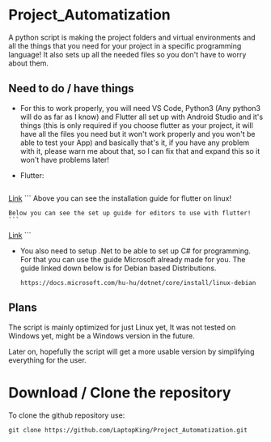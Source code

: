 # Project_Automatization
A python script is making the project folders and virtual environments and all the things that you need for your project in a specific programming language! It also sets up all the needed files so you don't have to worry about them. 

## Need to do / have things
- For this to work properly, you will need VS Code, Python3 (Any python3 will do as far as I know) and Flutter all set up with Android Studio and it's things (this is only required if you choose flutter as your project, it will have all the files you need but it won't work properly and you won't be able to test your App) and basically that's it, if you have any problem with it, please warn me about that, so I can fix that and expand this so it won't have problems later!

- Flutter:
	```
[Link](https://flutter.dev/docs/get-started/install/linux)
	```
	Above you can see the installation guide for flutter on linux!

	Below you can see the set up guide for editors to use with flutter!
	```
[Link](https://flutter.dev/docs/get-started/editor?tab=vscode)
	```


- You also need to setup .Net to be able to set up C# for programming. For that you can use the guide Microsoft already made for you. The guide linked down below is for Debian based Distributions.
	```
	https://docs.microsoft.com/hu-hu/dotnet/core/install/linux-debian
	```

## Plans
The script is mainly optimized for just Linux yet, It was not tested on Windows yet, might be a Windows version in the future.

Later on, hopefully the script will get a more usable version by simplifying everything for the user.

# Download / Clone the repository

To clone the github repository use:
```html
git clone https://github.com/LaptopKing/Project_Automatization.git
```

